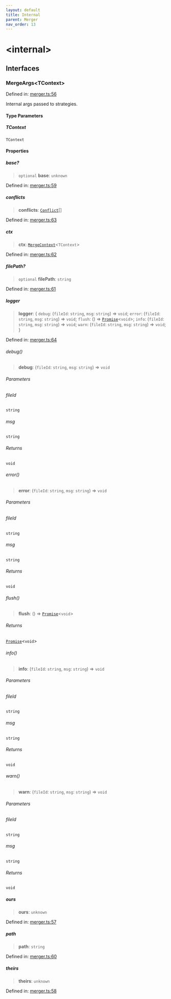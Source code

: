 ```yaml
---
layout: default
title: Internal
parent: Merger
nav_order: 13
---
```


# \<internal\>

## Interfaces

### MergeArgs\<TContext\>

Defined in: [merger.ts:56](https://github.com/react18-tools/git-json-resolver/blob/1a536885b518aadb4442332b4a0bab3ea438307f/lib/src/merger.ts#L56)

Internal args passed to strategies.

#### Type Parameters

##### TContext

`TContext`

#### Properties

##### base?

> `optional` **base**: `unknown`

Defined in: [merger.ts:59](https://github.com/react18-tools/git-json-resolver/blob/1a536885b518aadb4442332b4a0bab3ea438307f/lib/src/merger.ts#L59)

##### conflicts

> **conflicts**: [`Conflict`](README.md#conflict)[]

Defined in: [merger.ts:63](https://github.com/react18-tools/git-json-resolver/blob/1a536885b518aadb4442332b4a0bab3ea438307f/lib/src/merger.ts#L63)

##### ctx

> **ctx**: [`MergeContext`](README.md#mergecontext)\<`TContext`\>

Defined in: [merger.ts:62](https://github.com/react18-tools/git-json-resolver/blob/1a536885b518aadb4442332b4a0bab3ea438307f/lib/src/merger.ts#L62)

##### filePath?

> `optional` **filePath**: `string`

Defined in: [merger.ts:61](https://github.com/react18-tools/git-json-resolver/blob/1a536885b518aadb4442332b4a0bab3ea438307f/lib/src/merger.ts#L61)

##### logger

> **logger**: \{ `debug`: (`fileId`: `string`, `msg`: `string`) => `void`; `error`: (`fileId`: `string`, `msg`: `string`) => `void`; `flush`: () => [`Promise`](https://developer.mozilla.org/docs/Web/JavaScript/Reference/Global_Objects/Promise)\<`void`\>; `info`: (`fileId`: `string`, `msg`: `string`) => `void`; `warn`: (`fileId`: `string`, `msg`: `string`) => `void`; \}

Defined in: [merger.ts:64](https://github.com/react18-tools/git-json-resolver/blob/1a536885b518aadb4442332b4a0bab3ea438307f/lib/src/merger.ts#L64)

###### debug()

> **debug**: (`fileId`: `string`, `msg`: `string`) => `void`

###### Parameters

###### fileId

`string`

###### msg

`string`

###### Returns

`void`

###### error()

> **error**: (`fileId`: `string`, `msg`: `string`) => `void`

###### Parameters

###### fileId

`string`

###### msg

`string`

###### Returns

`void`

###### flush()

> **flush**: () => [`Promise`](https://developer.mozilla.org/docs/Web/JavaScript/Reference/Global_Objects/Promise)\<`void`\>

###### Returns

[`Promise`](https://developer.mozilla.org/docs/Web/JavaScript/Reference/Global_Objects/Promise)\<`void`\>

###### info()

> **info**: (`fileId`: `string`, `msg`: `string`) => `void`

###### Parameters

###### fileId

`string`

###### msg

`string`

###### Returns

`void`

###### warn()

> **warn**: (`fileId`: `string`, `msg`: `string`) => `void`

###### Parameters

###### fileId

`string`

###### msg

`string`

###### Returns

`void`

##### ours

> **ours**: `unknown`

Defined in: [merger.ts:57](https://github.com/react18-tools/git-json-resolver/blob/1a536885b518aadb4442332b4a0bab3ea438307f/lib/src/merger.ts#L57)

##### path

> **path**: `string`

Defined in: [merger.ts:60](https://github.com/react18-tools/git-json-resolver/blob/1a536885b518aadb4442332b4a0bab3ea438307f/lib/src/merger.ts#L60)

##### theirs

> **theirs**: `unknown`

Defined in: [merger.ts:58](https://github.com/react18-tools/git-json-resolver/blob/1a536885b518aadb4442332b4a0bab3ea438307f/lib/src/merger.ts#L58)
